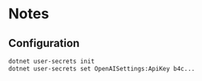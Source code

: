 # Notes

## Configuration

```bash
dotnet user-secrets init
dotnet user-secrets set OpenAISettings:ApiKey b4c...
```